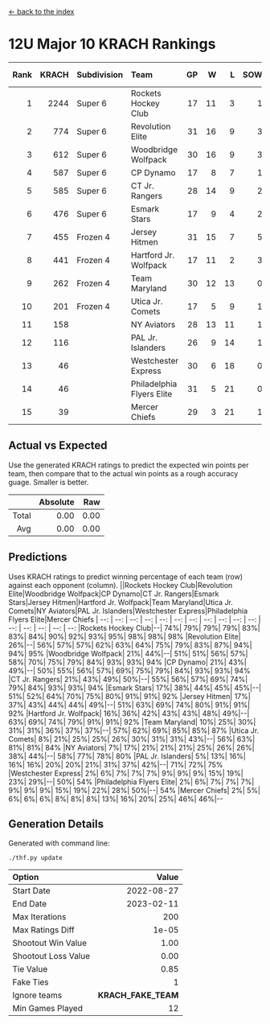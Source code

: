 [<- back to the index](readme.md)
# 12U Major 10 KRACH Rankings
Rank|KRACH|Subdivision|Team|GP|W|L|SOW|SOL|T|SoS|Exp Wins|Win Diff
---:|---:|:---|:---|---:|---:|---:|---:|---:|---:|---:|---:|---:
1|2244|Super 6|Rockets Hockey Club|17|11|3|1|1|1|1060|12.8|-0.0
2|774|Super 6|Revolution Elite|31|16|9|3|2|1|742|19.8|-0.0
3|612|Super 6|Woodbridge Wolfpack|30|16|9|3|1|1|494|19.8|-0.0
4|587|Super 6|CP Dynamo|17|8|7|1|0|1|646|9.8|-0.0
5|585|Super 6|CT Jr. Rangers|28|14|9|2|2|1|655|16.8|-0.0
6|476|Super 6|Esmark Stars|17|9|4|2|1|1|302|11.8|-0.0
7|455|Frozen 4|Jersey Hitmen|31|15|7|5|3|1|308|20.9|0.0
8|441|Frozen 4|Hartford Jr. Wolfpack|17|11|2|3|0|1|87|14.9|0.0
9|262|Frozen 4|Team Maryland|30|12|13|0|4|1|563|12.8|-0.0
10|201|Frozen 4|Utica Jr. Comets|17|5|9|1|1|1|419|6.8|-0.0
11|158||NY Aviators|28|13|11|1|2|1|237|14.9|0.0
12|116||PAL Jr. Islanders|26|9|14|1|1|1|310|10.9|0.0
13|46||Westchester Express|30|6|18|0|3|3|235|8.6|0.0
14|46||Philadelphia Flyers Elite|31|5|21|0|2|3|342|7.6|0.0
15|39||Mercer Chiefs|29|3|21|1|1|3|297|6.6|0.0

## Actual vs Expected
Use the generated KRACH ratings to predict the expected win points per team, then compare that to the actual win points as a rough accuracy guage. Smaller is better.

||Absolute|Raw
|---:|---:|---:
|Total|0.00|0.00
|Avg|0.00|0.00

## Predictions
Uses KRACH ratings to predict winning percentage of each team (row) against each opponent (column).
||Rockets Hockey Club|Revolution Elite|Woodbridge Wolfpack|CP Dynamo|CT Jr. Rangers|Esmark Stars|Jersey Hitmen|Hartford Jr. Wolfpack|Team Maryland|Utica Jr. Comets|NY Aviators|PAL Jr. Islanders|Westchester Express|Philadelphia Flyers Elite|Mercer Chiefs
| --: | --: | --: | --: | --: | --: | --: | --: | --: | --: | --: | --: | --: | --: | --: | --: 
|Rockets Hockey Club|--| 74%| 79%| 79%| 79%| 83%| 83%| 84%| 90%| 92%| 93%| 95%| 98%| 98%| 98%
|Revolution Elite| 26%|--| 56%| 57%| 57%| 62%| 63%| 64%| 75%| 79%| 83%| 87%| 94%| 94%| 95%
|Woodbridge Wolfpack| 21%| 44%|--| 51%| 51%| 56%| 57%| 58%| 70%| 75%| 79%| 84%| 93%| 93%| 94%
|CP Dynamo| 21%| 43%| 49%|--| 50%| 55%| 56%| 57%| 69%| 75%| 79%| 84%| 93%| 93%| 94%
|CT Jr. Rangers| 21%| 43%| 49%| 50%|--| 55%| 56%| 57%| 69%| 74%| 79%| 84%| 93%| 93%| 94%
|Esmark Stars| 17%| 38%| 44%| 45%| 45%|--| 51%| 52%| 64%| 70%| 75%| 80%| 91%| 91%| 92%
|Jersey Hitmen| 17%| 37%| 43%| 44%| 44%| 49%|--| 51%| 63%| 69%| 74%| 80%| 91%| 91%| 92%
|Hartford Jr. Wolfpack| 16%| 36%| 42%| 43%| 43%| 48%| 49%|--| 63%| 69%| 74%| 79%| 91%| 91%| 92%
|Team Maryland| 10%| 25%| 30%| 31%| 31%| 36%| 37%| 37%|--| 57%| 62%| 69%| 85%| 85%| 87%
|Utica Jr. Comets|  8%| 21%| 25%| 25%| 26%| 30%| 31%| 31%| 43%|--| 56%| 63%| 81%| 81%| 84%
|NY Aviators|  7%| 17%| 21%| 21%| 21%| 25%| 26%| 26%| 38%| 44%|--| 58%| 77%| 78%| 80%
|PAL Jr. Islanders|  5%| 13%| 16%| 16%| 16%| 20%| 20%| 21%| 31%| 37%| 42%|--| 71%| 72%| 75%
|Westchester Express|  2%|  6%|  7%|  7%|  7%|  9%|  9%|  9%| 15%| 19%| 23%| 29%|--| 50%| 54%
|Philadelphia Flyers Elite|  2%|  6%|  7%|  7%|  7%|  9%|  9%|  9%| 15%| 19%| 22%| 28%| 50%|--| 54%
|Mercer Chiefs|  2%|  5%|  6%|  6%|  6%|  8%|  8%|  8%| 13%| 16%| 20%| 25%| 46%| 46%|--

## Generation Details

Generated with command line:
```
./thf.py update
```

| Option | Value |
| :----- | ----: |
| Start Date | 2022-08-27 |
| End Date | 2023-02-11 |
| Max Iterations | 200 |
| Max Ratings Diff | 1e-05 |
| Shootout Win Value | 1.00 |
| Shootout Loss Value | 0.00 |
| Tie Value | 0.85 |
| Fake Ties | 1 |
| Ignore teams | __KRACH_FAKE_TEAM__ |
| Min Games Played | 12 |

